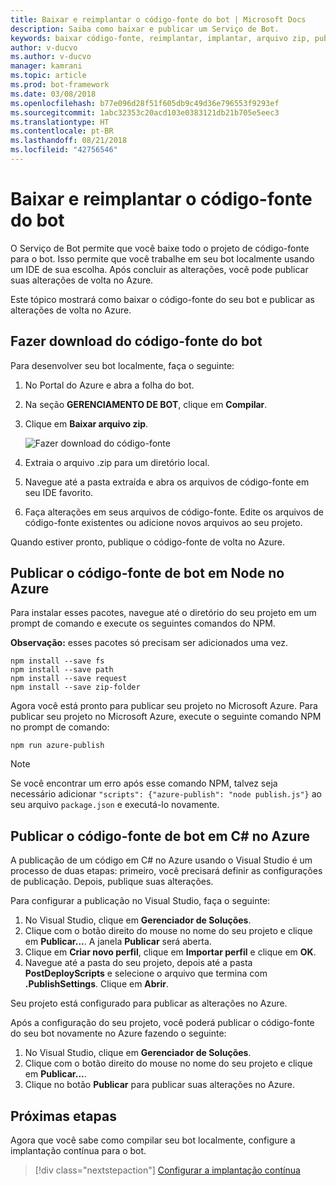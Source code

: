```yaml
---
title: Baixar e reimplantar o código-fonte do bot | Microsoft Docs
description: Saiba como baixar e publicar um Serviço de Bot.
keywords: baixar código-fonte, reimplantar, implantar, arquivo zip, publicar
author: v-ducvo
ms.author: v-ducvo
manager: kamrani
ms.topic: article
ms.prod: bot-framework
ms.date: 03/08/2018
ms.openlocfilehash: b77e096d28f51f605db9c49d36e796553f9293ef
ms.sourcegitcommit: 1abc32353c20acd103e0383121db21b705e5eec3
ms.translationtype: HT
ms.contentlocale: pt-BR
ms.lasthandoff: 08/21/2018
ms.locfileid: "42756546"
---
```

# <a name="download-and-redeploy-bot-source-code"></a>Baixar e reimplantar o código-fonte do bot

O Serviço de Bot permite que você baixe todo o projeto de código-fonte para o bot. Isso permite que você trabalhe em seu bot localmente usando um IDE de sua escolha. Após concluir as alterações, você pode publicar suas alterações de volta no Azure. 

Este tópico mostrará como baixar o código-fonte do seu bot e publicar as alterações de volta no Azure. 

## <a name="download-bot-source-code"></a>Fazer download do código-fonte do bot

Para desenvolver seu bot localmente, faça o seguinte:

1. No Portal do Azure e abra a folha do bot.
2. Na seção **GERENCIAMENTO DE BOT**, clique em **Compilar**.
3. Clique em **Baixar arquivo zip**. 

   ![Fazer download do código-fonte](~/media/azure-bot-build/download-zip-file.png)

4. Extraia o arquivo .zip para um diretório local.
5. Navegue até a pasta extraída e abra os arquivos de código-fonte em seu IDE favorito.
6. Faça alterações em seus arquivos de código-fonte. Edite os arquivos de código-fonte existentes ou adicione novos arquivos ao seu projeto.

Quando estiver pronto, publique o código-fonte de volta no Azure.

## <a name="publish-node-bot-source-code-to-azure"></a>Publicar o código-fonte de bot em Node no Azure

Para instalar esses pacotes, navegue até o diretório do seu projeto em um prompt de comando e execute os seguintes comandos do NPM.

**Observação:** esses pacotes só precisam ser adicionados uma vez.

```console
npm install --save fs
npm install --save path
npm install --save request
npm install --save zip-folder
```

Agora você está pronto para publicar seu projeto no Microsoft Azure. Para publicar seu projeto no Microsoft Azure, execute o seguinte comando NPM no prompt de comando:

```console
npm run azure-publish
```

> [!NOTE]
> Se você encontrar um erro após esse comando NPM, talvez seja necessário adicionar `"scripts": {"azure-publish": "node publish.js"}` ao seu arquivo `package.json` e executá-lo novamente.

## <a name="publish-c-bot-source-code-to-azure"></a>Publicar o código-fonte de bot em C# no Azure

A publicação de um código em C# no Azure usando o Visual Studio é um processo de duas etapas: primeiro, você precisará definir as configurações de publicação. Depois, publique suas alterações.

Para configurar a publicação no Visual Studio, faça o seguinte:

1. No Visual Studio, clique em **Gerenciador de Soluções**.
2. Clique com o botão direito do mouse no nome do seu projeto e clique em **Publicar...**. A janela **Publicar** será aberta.
3. Clique em **Criar novo perfil**, clique em **Importar perfil** e clique em **OK**.
4. Navegue até a pasta do seu projeto, depois até a pasta **PostDeployScripts** e selecione o arquivo que termina com **.PublishSettings**. Clique em **Abrir**.

Seu projeto está configurado para publicar as alterações no Azure.

Após a configuração do seu projeto, você poderá publicar o código-fonte do seu bot novamente no Azure fazendo o seguinte:

1. No Visual Studio, clique em **Gerenciador de Soluções**.
2. Clique com o botão direito do mouse no nome do seu projeto e clique em **Publicar...**.
3. Clique no botão **Publicar** para publicar suas alterações no Azure.

## <a name="next-steps"></a>Próximas etapas
Agora que você sabe como compilar seu bot localmente, configure a implantação contínua para o bot.

> [!div class="nextstepaction"]
> [Configurar a implantação contínua](bot-service-build-continuous-deployment.md)
